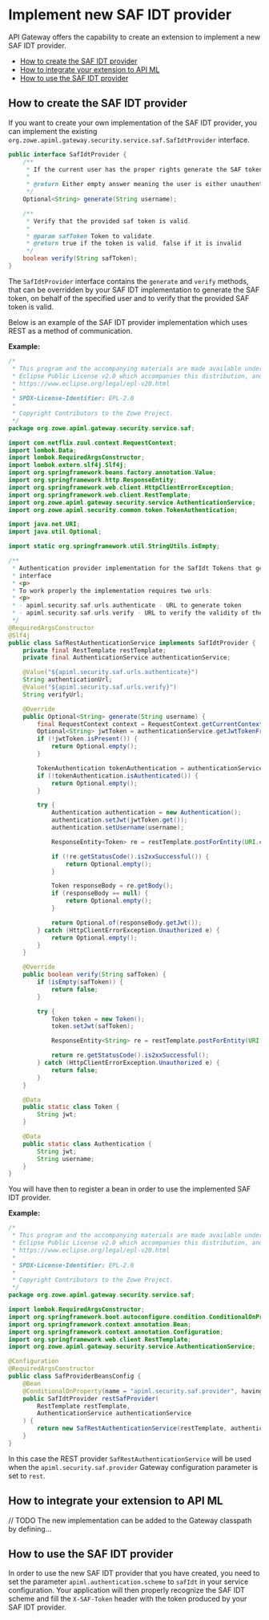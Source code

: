 # Implement new SAF IDT provider

API Gateway offers the capability to create an extension to implement a new SAF IDT provider.

- [How to create the SAF IDT provider](#how-to-create-the-saf-idt-provider)
- [How to integrate your extension to API ML](#how-to-integrate-your-extension-to-api-ml)
- [How to use the SAF IDT provider](#how-to-use-the-saf-idt-provider)

## How to create the SAF IDT provider

If you want to create your own implementation of the SAF IDT provider, you can implement the existing `org.zowe.apiml.gateway.security.service.saf.SafIdtProvider` interface. 

```java
public interface SafIdtProvider {
    /**
     * If the current user has the proper rights generate the SAF token on its behalf and return it back.
     *
     * @return Either empty answer meaning the user is either unauthenticated or doesn't have the proper rights.
     */
    Optional<String> generate(String username);

    /**
     * Verify that the provided saf token is valid.
     *
     * @param safToken Token to validate.
     * @return true if the token is valid, false if it is invalid
     */
    boolean verify(String safToken);
}
```

The `SafIdtProvider` interface contains the `generate` and `verify` methods, that can be overridden by your SAF IDT implementation
to generate the SAF token, on behalf of the specified user and to verify that the provided SAF token is valid.

Below is an example of the SAF IDT provider implementation which uses REST as a method of communication. 

**Example:** 

```java
/*
 * This program and the accompanying materials are made available under the terms of the
 * Eclipse Public License v2.0 which accompanies this distribution, and is available at
 * https://www.eclipse.org/legal/epl-v20.html
 *
 * SPDX-License-Identifier: EPL-2.0
 *
 * Copyright Contributors to the Zowe Project.
 */
package org.zowe.apiml.gateway.security.service.saf;

import com.netflix.zuul.context.RequestContext;
import lombok.Data;
import lombok.RequiredArgsConstructor;
import lombok.extern.slf4j.Slf4j;
import org.springframework.beans.factory.annotation.Value;
import org.springframework.http.ResponseEntity;
import org.springframework.web.client.HttpClientErrorException;
import org.springframework.web.client.RestTemplate;
import org.zowe.apiml.gateway.security.service.AuthenticationService;
import org.zowe.apiml.security.common.token.TokenAuthentication;

import java.net.URI;
import java.util.Optional;

import static org.springframework.util.StringUtils.isEmpty;

/**
 * Authentication provider implementation for the SafIdt Tokens that gets and verifies the tokens across the Restfull
 * interface
 * <p>
 * To work properly the implementation requires two urls:
 * <p>
 * - apiml.security.saf.urls.authenticate - URL to generate token
 * - apiml.security.saf.urls.verify - URL to verify the validity of the token
 */
@RequiredArgsConstructor
@Slf4j
public class SafRestAuthenticationService implements SafIdtProvider {
    private final RestTemplate restTemplate;
    private final AuthenticationService authenticationService;

    @Value("${apiml.security.saf.urls.authenticate}")
    String authenticationUrl;
    @Value("${apiml.security.saf.urls.verify}")
    String verifyUrl;

    @Override
    public Optional<String> generate(String username) {
        final RequestContext context = RequestContext.getCurrentContext();
        Optional<String> jwtToken = authenticationService.getJwtTokenFromRequest(context.getRequest());
        if (!jwtToken.isPresent()) {
            return Optional.empty();
        }

        TokenAuthentication tokenAuthentication = authenticationService.validateJwtToken(jwtToken.get());
        if (!tokenAuthentication.isAuthenticated()) {
            return Optional.empty();
        }

        try {
            Authentication authentication = new Authentication();
            authentication.setJwt(jwtToken.get());
            authentication.setUsername(username);

            ResponseEntity<Token> re = restTemplate.postForEntity(URI.create(authenticationUrl), authentication, Token.class);

            if (!re.getStatusCode().is2xxSuccessful()) {
                return Optional.empty();
            }

            Token responseBody = re.getBody();
            if (responseBody == null) {
                return Optional.empty();
            }

            return Optional.of(responseBody.getJwt());
        } catch (HttpClientErrorException.Unauthorized e) {
            return Optional.empty();
        }
    }

    @Override
    public boolean verify(String safToken) {
        if (isEmpty(safToken)) {
            return false;
        }

        try {
            Token token = new Token();
            token.setJwt(safToken);

            ResponseEntity<String> re = restTemplate.postForEntity(URI.create(verifyUrl), token, String.class);

            return re.getStatusCode().is2xxSuccessful();
        } catch (HttpClientErrorException.Unauthorized e) {
            return false;
        }
    }

    @Data
    public static class Token {
        String jwt;
    }

    @Data
    public static class Authentication {
        String jwt;
        String username;
    }
}

```

You will have then to register a bean in order to use the implemented SAF IDT provider.

**Example:**

```java
/*
 * This program and the accompanying materials are made available under the terms of the
 * Eclipse Public License v2.0 which accompanies this distribution, and is available at
 * https://www.eclipse.org/legal/epl-v20.html
 *
 * SPDX-License-Identifier: EPL-2.0
 *
 * Copyright Contributors to the Zowe Project.
 */
package org.zowe.apiml.gateway.security.service.saf;

import lombok.RequiredArgsConstructor;
import org.springframework.boot.autoconfigure.condition.ConditionalOnProperty;
import org.springframework.context.annotation.Bean;
import org.springframework.context.annotation.Configuration;
import org.springframework.web.client.RestTemplate;
import org.zowe.apiml.gateway.security.service.AuthenticationService;

@Configuration
@RequiredArgsConstructor
public class SafProviderBeansConfig {
    @Bean
    @ConditionalOnProperty(name = "apiml.security.saf.provider", havingValue = "rest")
    public SafIdtProvider restSafProvider(
        RestTemplate restTemplate,
        AuthenticationService authenticationService
    ) {
        return new SafRestAuthenticationService(restTemplate, authenticationService);
    }
}

```

In this case the REST provider `SafRestAuthenticationService` will be used when the `apiml.security.saf.provider` 
Gateway configuration parameter is set to `rest`. 

## How to integrate your extension to API ML

// TODO 
The new implementation can be added to the Gateway classpath by defining...

## How to use the SAF IDT provider

In order to use the new SAF IDT provider that you have created, you need to set the parameter `apiml.authentication.scheme` to `safIdt` in your service configuration.
Your application will then properly recognize the SAF IDT scheme and fill the `X-SAF-Token` header with the token produced by your SAF IDT provider. 